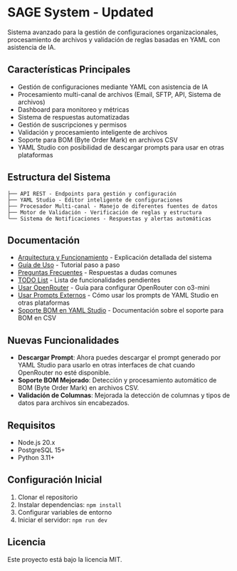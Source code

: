 # SAGE System - Updated

Sistema avanzado para la gestión de configuraciones organizacionales, procesamiento de archivos y validación de reglas basadas en YAML con asistencia de IA.

## Características Principales

- Gestión de configuraciones mediante YAML con asistencia de IA
- Procesamiento multi-canal de archivos (Email, SFTP, API, Sistema de archivos)
- Dashboard para monitoreo y métricas
- Sistema de respuestas automatizadas
- Gestión de suscripciones y permisos
- Validación y procesamiento inteligente de archivos
- Soporte para BOM (Byte Order Mark) en archivos CSV
- YAML Studio con posibilidad de descargar prompts para usar en otras plataformas

## Estructura del Sistema

```
├── API REST - Endpoints para gestión y configuración
├── YAML Studio - Editor inteligente de configuraciones
├── Procesador Multi-canal - Manejo de diferentes fuentes de datos
├── Motor de Validación - Verificación de reglas y estructura
└── Sistema de Notificaciones - Respuestas y alertas automáticas
```

## Documentación

- [Arquitectura y Funcionamiento](docs/architecture.md) - Explicación detallada del sistema
- [Guía de Uso](docs/how-to.md) - Tutorial paso a paso
- [Preguntas Frecuentes](docs/faq.md) - Respuestas a dudas comunes
- [TODO List](docs/TODO.md) - Lista de funcionalidades pendientes
- [Usar OpenRouter](docs/usar_open_router.md) - Guía para configurar OpenRouter con o3-mini
- [Usar Prompts Externos](docs/usar_prompt_externo.md) - Cómo usar los prompts de YAML Studio en otras plataformas
- [Soporte BOM en YAML Studio](README_YAML_STUDIO_BOM.md) - Documentación sobre el soporte para BOM en CSV

## Nuevas Funcionalidades

- **Descargar Prompt**: Ahora puedes descargar el prompt generado por YAML Studio para usarlo en otras interfaces de chat cuando OpenRouter no esté disponible.
- **Soporte BOM Mejorado**: Detección y procesamiento automático de BOM (Byte Order Mark) en archivos CSV.
- **Validación de Columnas**: Mejorada la detección de columnas y tipos de datos para archivos sin encabezados.

## Requisitos

- Node.js 20.x
- PostgreSQL 15+
- Python 3.11+

## Configuración Inicial

1. Clonar el repositorio
2. Instalar dependencias: `npm install`
3. Configurar variables de entorno
4. Iniciar el servidor: `npm run dev`

## Licencia

Este proyecto está bajo la licencia MIT.
